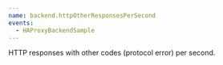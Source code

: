```yaml
---
name: backend.httpOtherResponsesPerSecond
events:
  - HAProxyBackendSample
---
```


HTTP responses with other codes (protocol error) per second.